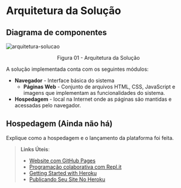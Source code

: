 # Arquitetura da Solução

## Diagrama de componentes

![arquitetura-solucao](https://user-images.githubusercontent.com/99828297/194756858-40a4131a-6f65-43e1-8162-56bdc85b636e.png)
<center>Figura 01 - Arquitetura da Solução</center>

A solução implementada conta com os seguintes módulos:
- **Navegador** - Interface básica do sistema  
  - **Páginas Web** - Conjunto de arquivos HTML, CSS, JavaScript e imagens que implementam as funcionalidades do sistema.
- **Hospedagem** - local na Internet onde as páginas são mantidas e acessadas pelo navegador. 

## Hospedagem (Ainda não há)

Explique como a hospedagem e o lançamento da plataforma foi feita.

> **Links Úteis**:
>
> - [Website com GitHub Pages](https://pages.github.com/)
> - [Programação colaborativa com Repl.it](https://repl.it/)
> - [Getting Started with Heroku](https://devcenter.heroku.com/start)
> - [Publicando Seu Site No Heroku](http://pythonclub.com.br/publicando-seu-hello-world-no-heroku.html)
